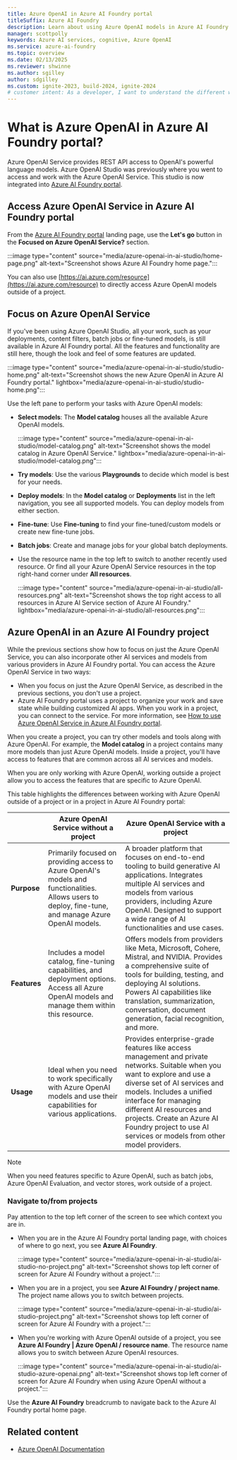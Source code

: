 ```yaml
---
title: Azure OpenAI in Azure AI Foundry portal
titleSuffix: Azure AI Foundry
description: Learn about using Azure OpenAI models in Azure AI Foundry portal, including when to use a project and when to use without a project.
manager: scottpolly
keywords: Azure AI services, cognitive, Azure OpenAI
ms.service: azure-ai-foundry
ms.topic: overview
ms.date: 02/13/2025
ms.reviewer: shwinne
ms.author: sgilley
author: sdgilley
ms.custom: ignite-2023, build-2024, ignite-2024
# customer intent: As a developer, I want to understand the different ways I can work with Azure OpenAI models so that I can build and deploy AI models.
---
```


# What is Azure OpenAI in Azure AI Foundry portal?

Azure OpenAI Service provides REST API access to OpenAI's powerful language models. Azure OpenAI Studio was previously where you went to access and work with the Azure OpenAI Service. This studio is now integrated into [Azure AI Foundry portal](https://ai.azure.com). 

## Access Azure OpenAI Service in Azure AI Foundry portal

From the [Azure AI Foundry portal](https://ai.azure.com) landing page, use the **Let's go** button in the **Focused on Azure OpenAI Service?** section.

:::image type="content" source="media/azure-openai-in-ai-studio/home-page.png" alt-text="Screenshot shows Azure AI Foundry home page.":::

You can also use [https://ai.azure.com/resource](https://ai.azure.com/resource) to directly access Azure OpenAI models outside of a project.

## Focus on Azure OpenAI Service

If you've been using Azure OpenAI Studio, all your work, such as your deployments, content filters, batch jobs or fine-tuned models, is still available in Azure AI Foundry portal. All the features and functionality are still here, though the look and feel of some features are updated.

:::image type="content" source="media/azure-openai-in-ai-studio/studio-home.png" alt-text="Screenshot shows the new Azure OpenAI in Azure AI Foundry portal." lightbox="media/azure-openai-in-ai-studio/studio-home.png":::

Use the left pane to perform your tasks with Azure OpenAI models:

* **Select models**: The **Model catalog** houses all the available Azure OpenAI models.

    :::image type="content" source="media/azure-openai-in-ai-studio/model-catalog.png" alt-text="Screenshot shows the model catalog in Azure OpenAI Service." lightbox="media/azure-openai-in-ai-studio/model-catalog.png":::

* **Try models**: Use the various **Playgrounds** to decide which model is best for your needs.
* **Deploy models**: In the **Model catalog** or **Deployments** list in the left navigation, you see all supported models. You can deploy models from either section.
* **Fine-tune**: Use **Fine-tuning** to find your fine-tuned/custom models or create new fine-tune jobs.
* **Batch jobs**: Create and manage jobs for your global batch deployments.
* Use the resource name in the top left to switch to another recently used resource.  Or find all your Azure OpenAI Service resources in the top right-hand corner under **All resources**.

    :::image type="content" source="media/azure-openai-in-ai-studio/all-resources.png" alt-text="Screenshot shows the top right access to all resources in Azure AI Service section of Azure AI Foundry." lightbox="media/azure-openai-in-ai-studio/all-resources.png":::

## Azure OpenAI in an Azure AI Foundry project

While the previous sections show how to focus on just the Azure OpenAI Service, you can also incorporate other AI services and models from various providers in Azure AI Foundry portal. You can access the Azure OpenAI Service in two ways:

* When you focus on just the Azure OpenAI Service, as described in the previous sections, you don't use a project.
* Azure AI Foundry portal uses a project to organize your work and save state while building customized AI apps. When you work in a project, you can connect to the service. For more information, see [How to use Azure OpenAI Service in Azure AI Foundry portal](ai-services/how-to/connect-azure-openai.md#project).

When you create a project, you can try other models and tools along with Azure OpenAI. For example, the **Model catalog** in a project contains many more models than just Azure OpenAI models. Inside a project, you'll have access to features that are common across all AI services and models.

When you are only working with Azure OpenAI, working outside a project allow you to access the features that are specific to Azure OpenAI.  

This table highlights the differences between working with Azure OpenAI outside of a project or in a project in Azure AI Foundry portal:


|  | **Azure OpenAI Service without a project** | **Azure OpenAI Service with a project** |
|--|--|--|
| **Purpose** | Primarily focused on providing access to Azure OpenAI's models and functionalities. Allows users to deploy, fine-tune, and manage Azure OpenAI models. |  A broader platform that focuses on end-to-end tooling to build generative AI applications.  Integrates multiple AI services and models from various providers, including Azure OpenAI. Designed to support a wide range of AI functionalities and use cases. |
| **Features** | Includes a model catalog, fine-tuning capabilities, and deployment options. Access all Azure OpenAI models and manage them within this resource. | Offers models from providers like Meta, Microsoft, Cohere, Mistral, and NVIDIA. Provides a comprehensive suite of tools for building, testing, and deploying AI solutions. Powers AI capabilities like translation, summarization, conversation, document generation, facial recognition, and more. |
| **Usage** | Ideal when you need to work specifically with Azure OpenAI models and use their capabilities for various applications. | Provides enterprise-grade features like access management and private networks.  Suitable when you want to explore and use a diverse set of AI services and models. Includes a unified interface for managing different AI resources and projects. Create an Azure AI Foundry project to use AI services or models from other model providers. |

> [!NOTE]
> When you need features specific to Azure OpenAI, such as batch jobs, Azure OpenAI Evaluation, and vector stores, work outside of a project.

### Navigate to/from projects

Pay attention to the top left corner of the screen to see which context you are in.

* When you are in the Azure AI Foundry portal landing page, with choices of where to go next, you see **Azure AI Foundry**.

    :::image type="content" source="media/azure-openai-in-ai-studio/ai-studio-no-project.png" alt-text="Screenshot shows top left corner of screen for Azure AI Foundry without a project.":::

* When you are in a project, you see **Azure AI Foundry / project name**. The project name allows you to switch between projects.

    :::image type="content" source="media/azure-openai-in-ai-studio/ai-studio-project.png" alt-text="Screenshot shows top left corner of screen for Azure AI Foundry with a project.":::

* When you're working with Azure OpenAI outside of a project, you see **Azure AI Foundry | Azure OpenAI / resource name**. The resource name allows you to switch between Azure OpenAI resources.

    :::image type="content" source="media/azure-openai-in-ai-studio/ai-studio-azure-openai.png" alt-text="Screenshot shows top left corner of screen for Azure AI Foundry when using Azure OpenAI without a project.":::

Use the **Azure AI Foundry** breadcrumb to navigate back to the Azure AI Foundry portal home page.

## Related content

* [Azure OpenAI Documentation](/azure/ai-services/openai/)
